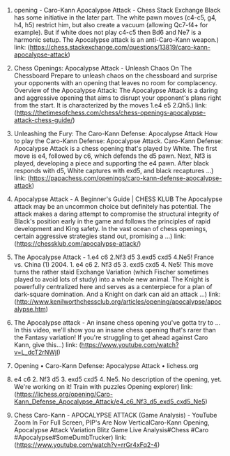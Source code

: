 ---
---
1. opening - Caro-Kann Apocalypse Attack - Chess Stack Exchange
Black has some initiative in the later part. The white pawn moves (c4-c5, g4, h4, h5) restrict him, but also create a vacuum (allowing Qc7-f4+ for example). But if white does not play c4-c5 then Bd6 and Ne7 is a harmonic setup. The Apocalypse attack is an anti-Caro-Kann weapon.)
link: (https://chess.stackexchange.com/questions/13819/caro-kann-apocalypse-attack)


2. Chess Openings: Apocalypse Attack - Unleash Chaos On The Chessboard
Prepare to unleash chaos on the chessboard and surprise your opponents with an opening that leaves no room for complacency. Overview of the Apocalypse Attack: The Apocalypse Attack is a daring and aggressive opening that aims to disrupt your opponent's plans right from the start. It is characterized by the moves 1.e4 e5 2.Qh5.)
link: (https://thetimesofchess.com/chess/chess-openings-apocalypse-attack-chess-guide/)


3. Unleashing the Fury: The Caro-Kann Defense: Apocalypse Attack
How to play the Caro-Kann Defense: Apocalypse Attack. Caro-Kann Defense: Apocalypse Attack is a chess opening that's played by White. The first move is e4, followed by c6, which defends the d5 pawn. Next, Nf3 is played, developing a piece and supporting the e4 pawn. After black responds with d5, White captures with exd5, and black recaptures ...)
link: (https://papachess.com/openings/caro-kann-defense-apocalypse-attack)


4. Apocalypse Attack - A Beginner's Guide | CHESS KLUB
The Apocalypse attack may be an uncommon choice but definitely has potential. The attack makes a daring attempt to compromise the structural integrity of Black's position early in the game and follows the principles of rapid development and King safety. In the vast ocean of chess openings, certain aggressive strategies stand out, promising a ...)
link: (https://chessklub.com/apocalypse-attack/)


5. The Apocalypse Attack - 1.e4 c6 2.Nf3 d5 3.exd5 cxd5 4.Ne5!
France vs. China (1) 2004. 1. e4 c6 2. Nf3 d5 3. exd5 cxd5 4. Ne5! This move turns the rather staid Exchange Variation (which Fischer sometimes played to avoid lots of study) into a whole new animal. The Knight is powerfully centralized here and serves as a centerpiece for a plan of dark-square domination. And a Knight on dark can aid an attack ...)
link: (http://www.kenilworthchessclub.org/articles/opening/apocalypse/apocalypse.htm)


6. The Apocalypse attack - An insane chess opening you've gotta try to ...
In this video, we'll show you an insane chess opening that's rarer than the Fantasy variation! If you're struggling to get ahead against Caro Kann, give this...)
link: (https://www.youtube.com/watch?v=L_dcT2rNWjI)


7. Opening • Caro-Kann Defense: Apocalypse Attack • lichess.org
1. e4 c6 2. Nf3 d5 3. exd5 cxd5 4. Ne5. No description of the opening, yet. We're working on it! Train with puzzles Opening explorer)
link: (https://lichess.org/opening/Caro-Kann_Defense_Apocalypse_Attack/e4_c6_Nf3_d5_exd5_cxd5_Ne5)


8. Chess Caro-Kann - APOCALYPSE ATTACK (Game Analysis) - YouTube
Zoom In For Full Screen, PIP's Are Now VerticalCaro-Kann Opening, Apocalypse Attack Variation Blitz Game Live Analysis#Chess #Caro #Apocalypse#SomeDumbTrucker)
link: (https://www.youtube.com/watch?v=rrGr4xFq2-4)


